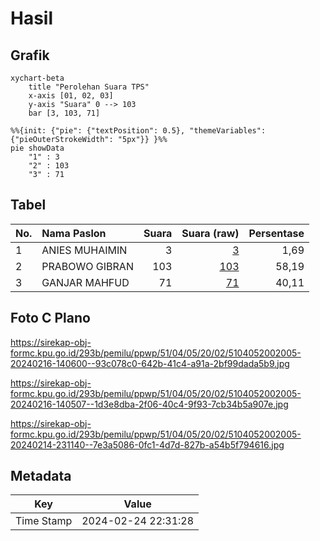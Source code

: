 # Hasil

## Grafik

```mermaid
xychart-beta
    title "Perolehan Suara TPS"
    x-axis [01, 02, 03]
    y-axis "Suara" 0 --> 103
    bar [3, 103, 71]
```

```mermaid
%%{init: {"pie": {"textPosition": 0.5}, "themeVariables": {"pieOuterStrokeWidth": "5px"}} }%%
pie showData
    "1" : 3
    "2" : 103
    "3" : 71
```

## Tabel

| No. | Nama Paslon    | Suara | Suara (raw) | Persentase |
|:--- |:-------------- | -----:| -----------:| ----------:|
| 1   | ANIES MUHAIMIN | 3     | [3][p-1]    | 1,69       |
| 2   | PRABOWO GIBRAN | 103   | [103][p-2]  | 58,19      |
| 3   | GANJAR MAHFUD  | 71    | [71][p-3]   | 40,11      |


[p-1]: https://github.com/gigit-pemilu/pemilu-2024-51-bali/blob/main/pilpres/hitung-suara/sub/51-bali/sub/04-gianyar/sub/05-ubud/sub/2002-mas/sub/005-tps/sub/paslon-1.txt
[p-2]: https://github.com/gigit-pemilu/pemilu-2024-51-bali/blob/main/pilpres/hitung-suara/sub/51-bali/sub/04-gianyar/sub/05-ubud/sub/2002-mas/sub/005-tps/sub/paslon-2.txt
[p-3]: https://github.com/gigit-pemilu/pemilu-2024-51-bali/blob/main/pilpres/hitung-suara/sub/51-bali/sub/04-gianyar/sub/05-ubud/sub/2002-mas/sub/005-tps/sub/paslon-3.txt

## Foto C Plano

https://sirekap-obj-formc.kpu.go.id/293b/pemilu/ppwp/51/04/05/20/02/5104052002005-20240216-140600--93c078c0-642b-41c4-a91a-2bf99dada5b9.jpg

https://sirekap-obj-formc.kpu.go.id/293b/pemilu/ppwp/51/04/05/20/02/5104052002005-20240216-140507--1d3e8dba-2f06-40c4-9f93-7cb34b5a907e.jpg

https://sirekap-obj-formc.kpu.go.id/293b/pemilu/ppwp/51/04/05/20/02/5104052002005-20240214-231140--7e3a5086-0fc1-4d7d-827b-a54b5f794616.jpg


## Metadata

| Key        | Value               |
| ---------- | ------------------- |
| Time Stamp | 2024-02-24 22:31:28 |



